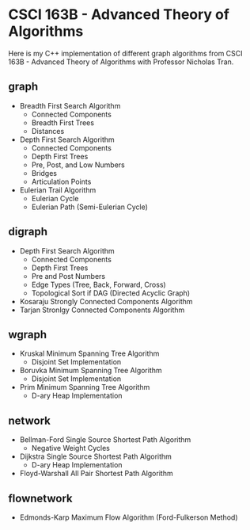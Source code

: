 # CSCI 163B - Advanced Theory of Algorithms
Here is my C++ implementation of different graph algorithms from CSCI 163B - Advanced Theory of Algorithms with Professor Nicholas Tran.

## graph

- Breadth First Search Algorithm
	- Connected Components
	- Breadth First Trees
	- Distances
- Depth First Search Algorithm
	- Connected Components
	- Depth First Trees
	- Pre, Post, and Low Numbers
	- Bridges
	- Articulation Points
- Eulerian Trail Algorithm
	- Eulerian Cycle
	- Eulerian Path (Semi-Eulerian Cycle)

## digraph

- Depth First Search Algorithm
	- Connected Components
	- Depth First Trees
	- Pre and Post Numbers
	- Edge Types (Tree, Back, Forward, Cross)
	- Topological Sort if DAG (Directed Acyclic Graph)
- Kosaraju Strongly Connected Components Algorithm
- Tarjan Stronlgy Connected Components Algorithm 

## wgraph

- Kruskal Minimum Spanning Tree Algorithm
	- Disjoint Set Implementation
- Boruvka Minimum Spanning Tree Algorithm
	- Disjoint Set Implementation
- Prim Minimum Spanning Tree Algorithm
	- D-ary Heap Implementation

## network

- Bellman-Ford Single Source Shortest Path Algorithm
	- Negative Weight Cycles
- Dijkstra Single Source Shortest Path Algorithm
	- D-ary Heap Implementation
- Floyd-Warshall All Pair Shortest Path Algorithm

## flownetwork

- Edmonds-Karp Maximum Flow Algorithm (Ford-Fulkerson Method)